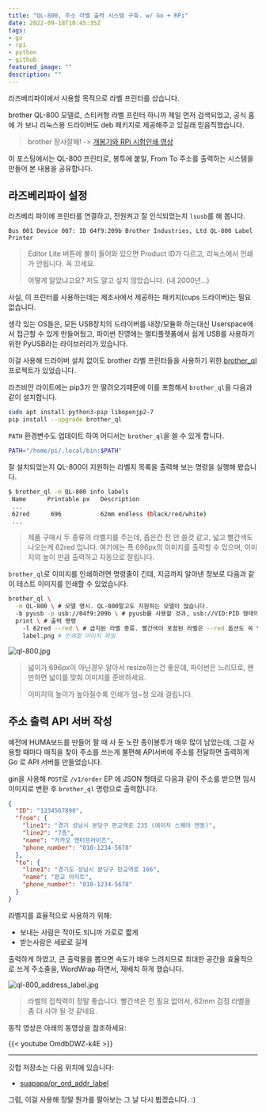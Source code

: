 ```yaml
---
title: "QL-800, 주소 라벨 출력 시스템 구축. w/ Go + RPi"
date: 2022-09-18T10:45:35Z
tags:
- go
- rpi
- python
- github
featured_image: ""
description: ""
---
```


라즈베리파이에서 사용할 목적으로 라벨 프린터를 샀습니다.

brother QL-800 모델로, 스티커형 라벨 프린터 하니까 제일 먼저 검색되었고,
공식 홈에 가 보니 리눅스용 드라이버도 deb 패키지로 제공해주고 있길래 믿음직했습니다.

> brother 장사잘해! -> [개봉기와 RPi 시험인쇄 영상](https://youtu.be/wGpcQVV1wBA)

이 포스팅에서는 QL-800 프린터로, 봉투에 붙일, From To 주소를 출력하는 시스템을
만들어 본 내용을 공유합니다.

## 라즈베리파이 설정

라즈베리 파이에 프린터를 연결하고, 전원켜고 잘 인식되었는지 `lsusb`를 해 봅니다.

```
Bus 001 Device 007: ID 04f9:209b Brother Industries, Ltd QL-800 Label Printer
```
> Editor Lite 버튼에 불이 들어와 있으면 Product ID가 다르고,
> 리눅스에서 인쇄가 안됩니다. 꼭 끄세요.
>
> 어떻게 알았냐고요? 저도 알고 싶지 않았습니다. (내 2000년...)

사실, 이 프린터를 사용하는데는 제조사에서 제공하는 패키지(cups 드라이버)는
필요 없습니다.

생각 있는 OS들은, 모든 USB장치의 드라이버를 내장/모듈화 하는대신
Userspace에서 접근할 수 있게 만들어뒀고, 파이썬 진영에는 멀티플렛폼에서 쉽게
USB를 사용하기 위한 PyUSB라는 라이브러리가 있습니다.

이걸 사용해 드라이버 설치 없이도 
brother 라벨 프린터들을 사용하기 위한 [brother_ql](https://github.com/pklaus/brother_ql) 프로젝트가 있었습니다.

라즈비안 라이트에는 pip3가 안 딸려오기때문에 이를 포함해서 `brother_ql`을
다음과 같이 설치합니다.

```bash
sudo apt install python3-pip libopenjp2-7
pip install --upgrade brother_ql
```

`PATH` 환경변수도 업데이트 하여 어디서는 `brother_ql`을 쓸 수 있게 합니다.

```bash
PATH="/home/pi/.local/bin:$PATH"
```

잘 설치되었는지 QL-800이 지원하는 라벨지 목록을 출력해 보는 명령을 실행해 봤습니다.

```bash
$ brother_ql -m QL-800 info labels
 Name      Printable px   Description               
 ...
 62red      696           62mm endless (black/red/white)
 ...
```

> 제품 구매시 두 종류의 라벨지를 주는데, 좁은건 전 안 쓸것 같고,
> 넓고 빨간색도 나오는게 62red 입니다. 여기에는 폭 696px의 이미지를 출력할 수 있으며,
> 이미지의 높이 만큼 출력하고 자동으로 잘립니다.

`brother_ql`로 이미지를 인쇄하려면 명령줄이 긴데, 지금까지 알아낸 정보로 다음과 같이
테스트 이미지를 인쇄할 수 있었습니다.

```bash
brother_ql \
  -m QL-800 \ # 모델 명시. QL-800말고도 지원하는 모델이 많습니다.
  -b pyusb -p usb://04f9:209b \ # pyusb를 사용할 것과, usb://VID:PID 형태의 주소
  print \ # 출력 명령
    -l 62red --red \ # 급지된 라벨 종류. 빨간색이 포함된 라벨은 --red 옵션도 꼭 넣어줘야 함.
    label.png # 인쇄할 이미지 파일 
```

![ql-800.jpg](https://homin.dev/asset/blog/img/ql-800.jpg)

> 넓이가 696px이 아닌경우 알아서 resize하는건 좋은데, 파이썬은 느리므로, 왠만하면
> 넓이를 맞춰 이미지를 준비하세요.
>
> 이미지의 높이가 높아질수록 인쇄가 엄~청 오래 걸립니다.


## 주소 출력 API 서버 작성

예전에 HUMA보드를 만들어 팔 때 사 둔 노란 종이봉투가 매우 많이 남았는데,
그걸 사용할 때마다 매직을 찾아 주소를 쓰는게 불편해 API서버에 주소를 전달하면
출력하게 Go 로 API 서버를 만들었습니다.

gin을 사용해 `POST`로 `/v1/order` EP 에 JSON 형태로 다음과 같이 주소를 받으면
임시 이미지로 변환 후 `brother_ql` 명령으로 출력합니다.

```json
{
  "ID": "1234567890",
  "from": {
    "line1": "경기 성남시 분당구 판교역로 235 (에이치 스퀘어 엔동)",
    "line2": "7층",
    "name": "카카오 엔터프라이즈",
    "phone_number": "010-1234-5678"
  },
  "to": {
    "line1": "경기도 성남시 분당구 판교역로 166",
    "name": "판교 아지트",
    "phone_number": "010-1234-5678"
  }
}
```

라벨지를 효율적으로 사용하기 위해:

- 보내는 사람은 작아도 되니까 가로로 짧게
- 받는사람은 세로로 길게

출력하게 하였고, 큰 출력물을 뽑으면 속도가 매우 느려지므로 최대한 공간을 효율적으로
쓰게 주소줄을, WordWrap 하면서, 재배치 하게 했습니다.

![ql-800_address_label.jpg](https://homin.dev/asset/blog/img/ql-800_address_label.jpg)

> 라벨의 접착력이 정말 좋습니다. 빨간색은 전 필요 없어서,
> 62mm 검정 라벨을 좀 더 사야 될 것 같네요.

동작 영상은 아래의 동영상을 참조하세요:

{{< youtube OmdbDWZ-k4E >}}

---

깃헙 저장소는 다음 위치에 있습니다:

- [suapapa/pr_ord_addr_label](https://github.com/suapapa/pr_ord_addr_label)

그럼, 이걸 사용해 정말 뭔가를 팔아보는 그 날 다시 뵙겠습니다. :)